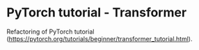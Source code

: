 # PyTorch tutorial - Transformer

Refactoring of PyTorch tutorial (https://pytorch.org/tutorials/beginner/transformer_tutorial.html).
